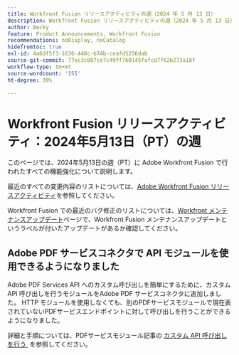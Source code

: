 ```yaml
---
title: Workfront Fusion リリースアクティビティの週（2024 年 5 月 13 日）
description: Workfront Fusion リリースアクティビティの週（2024 年 5 月 13 日）
author: Becky
feature: Product Announcements, Workfront Fusion
recommendations: noDisplay, noCatalog
hidefromtoc: true
exl-id: 4a6df5f3-1636-448c-b74b-ceafd5256dab
source-git-commit: 77ec3c007ce7c49ff760145fafcd7f62b273a18f
workflow-type: tm+mt
source-wordcount: '155'
ht-degree: 39%

---
```


# Workfront Fusion リリースアクティビティ：2024年5月13日（PT）の週

このページでは、2024年5月13日の週（PT）に Adobe Workfront Fusion で行われたすべての機能強化について説明します。

最近のすべての変更内容のリストについては、[Adobe Workfront Fusion リリースアクティビティ](/help/workfront-fusion/fusion-product-releases/fusion-release-activity.md)を参照してください。

Workfront Fusion での最近のバグ修正のリストについては、[Workfront メンテナンスアップデート](https://experienceleague.adobe.com/docs/workfront-known-issues/releases/current-updates.html?lang=ja)ページで、Workfront Fusion メンテナンスアップデートというラベルが付いたアップデートがあるか確認してください。

## Adobe PDF サービスコネクタで API モジュールを使用できるようになりました

Adobe PDF Services API へのカスタム呼び出しを簡単にするために、カスタム API 呼び出しを行うモジュールをAdobe PDF サービスコネクタに追加しました。 HTTP モジュールを使用しなくても、別のPDFサービスモジュールで現在表されていないPDFサービスエンドポイントに対して呼び出しを行うことができるようになりました。

詳細と手順については、PDFサービスモジュール記事の [&#x200B; カスタム API 呼び出しを行う &#x200B;](/help/workfront-fusion/references/apps-and-modules/adobe-connectors/pdf-modules.md#make-a-custom-api-call) を参照してください。
